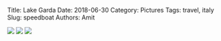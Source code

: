 Title: Lake Garda
Date: 2018-06-30
Category: Pictures
Tags: travel, italy
Slug: speedboat
Authors: Amit

<div class="imagepost">
<img src="/images/garda1.jpg" class="imageitem large" />
<img src="/images/garda2.jpg" class="imageitem half" />
<img src="/images/garda3.jpg" class="imageitem half" />
</div>
